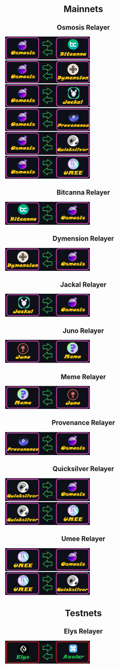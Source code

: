 <h1 align="center"> Mainnets </h1>

<h2 align="center"> Osmosis Relayer </h2>

[<img src='https://github.com/111STAVR111/ibc_logo/blob/main/Osmosis%20-%20Bitcanna.png?raw=true' height='74'>](https://github.com/obajay/IBC_Relayers)                [<img src='https://github.com/111STAVR111/ibc_logo/blob/main/Osmosis%20-%20Dymension.png?raw=true' height='74'>](https://github.com/obajay/IBC_Relayers)                [<img src='https://github.com/111STAVR111/ibc_logo/blob/main/Osmosis%20-%20jackal.png?raw=true' height='74'>](https://github.com/obajay/IBC_Relayers)[<img src='https://github.com/111STAVR111/ibc_logo/blob/main/Osmosis%20-%20Provenance.png?raw=true' height='74'>](https://github.com/obajay/IBC_Relayers)                [<img src='https://github.com/111STAVR111/ibc_logo/blob/main/Osmosis%20-%20Quicksilver.png?raw=true' height='74'>](https://github.com/obajay/IBC_Relayers)                [<img src='https://github.com/111STAVR111/ibc_logo/blob/main/Osmosis%20-%20Umee.png?raw=true' height='74'>](https://github.com/obajay/IBC_Relayers)

<h2 align="center"> Bitcanna Relayer </h2>

[<img src='https://github.com/111STAVR111/ibc_logo/blob/main/Bicanna%20-%20%20Osmosis.png?raw=true' height='74'>](https://github.com/obajay/IBC_Relayers)

<h2 align="center"> Dymension Relayer </h2>

[<img src='https://github.com/111STAVR111/ibc_logo/blob/main/Dymension%20-%20Osmosis.png?raw=true' height='74'>](https://github.com/obajay/IBC_Relayers)

<h2 align="center"> Jackal Relayer </h2>

[<img src='https://github.com/111STAVR111/ibc_logo/blob/main/Jackal%20-%20Osmosis.png?raw=true' height='74'>](https://github.com/obajay/IBC_Relayers)

<h2 align="center"> Juno Relayer </h2>

[<img src='https://github.com/111STAVR111/ibc_logo/blob/main/Juno%20-Meme.png?raw=true' height='74'>](https://github.com/obajay/IBC_Relayers)

<h2 align="center"> Meme Relayer </h2>

[<img src='https://github.com/111STAVR111/ibc_logo/blob/main/Meme%20-%20Juno.png?raw=true' height='74'>](https://github.com/obajay/IBC_Relayers)

<h2 align="center"> Provenance Relayer </h2>

[<img src='https://github.com/111STAVR111/ibc_logo/blob/main/Provenance%20-%20Osmosis.png?raw=true' height='74'>](https://github.com/obajay/IBC_Relayers)

<h2 align="center"> Quicksilver Relayer </h2>

[<img src='https://github.com/111STAVR111/ibc_logo/blob/main/Quicksilver%20-%20Osmosis.png?raw=true' height='74'>](https://github.com/obajay/IBC_Relayers)                [<img src='https://github.com/111STAVR111/ibc_logo/blob/main/Quicksilver%20-%20Umee.png?raw=true' height='74'>](https://github.com/obajay/IBC_Relayers)

<h2 align="center"> Umee Relayer </h2>

[<img src='https://github.com/111STAVR111/ibc_logo/blob/main/Umee%20-Osmosis.png?raw=true' height='74'>](https://github.com/obajay/IBC_Relayers)                [<img src='https://github.com/111STAVR111/ibc_logo/blob/main/Umee%20-%20Quicksilver.png?raw=true' height='74'>](https://github.com/obajay/IBC_Relayers)

<h1 align="center"> Testnets </h1>

<h2 align="center"> Elys Relayer </h2>

[<img src='https://github.com/111STAVR111/ibc_logo/blob/main/Elys%20-%20Axelar.png?raw=true' height='74'>](https://github.com/obajay/IBC_Relayers)
